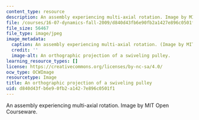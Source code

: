 ```yaml
---
content_type: resource
description: An assembly experiencing multi-axial rotation. Image by MIT Open Courseware.
file: /courses/16-07-dynamics-fall-2009/d840d43fb6e90fb2a1427e896c0501f1_16-07f09.jpg
file_size: 56467
file_type: image/jpeg
image_metadata:
  caption: An assembly experiencing multi-axial rotation. (Image by MIT OpenCourseWare.)
  credit: ''
  image-alt: An orthographic projection of a swiveling pulley.
learning_resource_types: []
license: https://creativecommons.org/licenses/by-nc-sa/4.0/
ocw_type: OCWImage
resourcetype: Image
title: An orthographic projection of a swiveling pulley
uid: d840d43f-b6e9-0fb2-a142-7e896c0501f1
---
```

An assembly experiencing multi-axial rotation. Image by MIT Open Courseware.